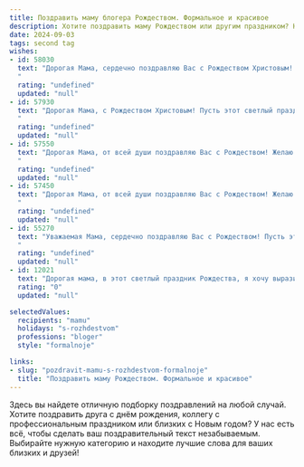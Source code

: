 ```yaml
---
title: Поздравить маму блогера Рождеством. Формальное и красивое
description: Хотите поздравить маму Рождеством или другим праздником? Наш ИИ создаст незабываемое поздравление, а вы обязательно выделитесь среди других.  
date: 2024-09-03
tags: second tag
wishes:
- id: 58030
  text: "Дорогая Мама, сердечно поздравляю Вас с Рождеством Христовым! Желаю Вам в этот светлый праздник мира, добра и благополучия. Пусть Ваш блог и дальше вдохновляет людей, а в душе царит настоящая радость и любовь!
  "
  rating: "undefined"
  updated: "null"
- id: 57930
  text: "Дорогая Мама, с Рождеством Христовым! Пусть этот светлый праздник принесет в вашу жизнь тепло, радость и благополучие. Желаю вам крепкого здоровья, вдохновения для новых блогерских свершений и неизменной любви близких.
  "
  rating: "undefined"
  updated: "null"
- id: 57550
  text: "Дорогая Мама, от всей души поздравляю Вас с Рождеством! Желаю Вам крепкого здоровья, душевного тепла и ярких впечатлений в новом году. Пусть Ваш талант блогера приносит Вам радость и вдохновение, а Ваши публикации радуют и вдохновляют Ваших подписчиков.
  "
  rating: "undefined"
  updated: "null"
- id: 57450
  text: "Дорогая Мама, от всей души поздравляю Вас с Рождеством! Желаю Вам мирного и светлого праздника, наполненного любовью, радостью и душевным теплом. Пусть этот особенный день принесет Вам исполнение желаний и благополучие. Пусть Ваша творческая энергия, которая так ярко проявляется в Вашем блоге, всегда будет источником вдохновения и успехов!
  "
  rating: "undefined"
  updated: "null"
- id: 55270
  text: "Уважаемая Мама, сердечно поздравляю Вас с Рождеством! Пусть этот светлый праздник принесет в Вашу жизнь мир, радость и любовь. Желаю Вам крепкого здоровья, творческого вдохновения в Вашем блоге и неизменного успеха во всех начинаниях.
  "
  rating: "undefined"
  updated: "null"
- id: 12021
  text: "Дорогая мама, в этот светлый праздник Рождества, я хочу выразить тебе свою искреннюю благодарность и любовь. Твоя поддержка и забота всегда были для меня опорой и вдохновением. Как блогер, я стремлюсь делиться с миром красотой и добротой, и это вдохновляет меня на новые творческие свершения. Пусть Рождество принесет тебе радость, мир и благополучие. С наступающим Рождеством Христовым!"
  rating: "0"
  updated: "null"

selectedValues:
  recipients: "mamu"
  holidays: "s-rozhdestvom"
  professions: "bloger"
  style: "formalnoje"

links:
- slug: "pozdravit-mamu-s-rozhdestvom-formalnoje"
  title: "Поздравить маму Рождеством. Формальное и красивое"
---
```


Здесь вы найдете отличную подборку поздравлений на любой случай. 
Хотите поздравить друга с днём рождения, коллегу с профессиональным праздником или близких с Новым годом? У нас есть всё, чтобы сделать ваш поздравительный текст незабываемым. Выбирайте нужную категорию и находите лучшие слова для ваших близких и друзей!
